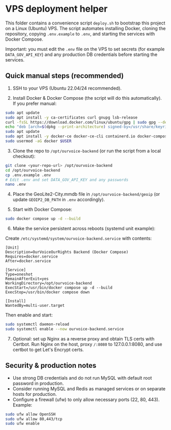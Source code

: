 VPS deployment helper
======================

This folder contains a convenience script `deploy.sh` to bootstrap this project on a Linux (Ubuntu) VPS. The script automates installing Docker, cloning the repository, copying `.env.example` to `.env`, and starting the services with Docker Compose.

Important: you must edit the `.env` file on the VPS to set secrets (for example `DATA_GOV_API_KEY`) and any production DB credentials before starting the services.

Quick manual steps (recommended)
-------------------------------

1. SSH to your VPS (Ubuntu 22.04/24 recommended).

2. Install Docker & Docker Compose (the script will do this automatically). If you prefer manual:

```bash
sudo apt update
sudo apt install -y ca-certificates curl gnupg lsb-release
curl -fsSL https://download.docker.com/linux/ubuntu/gpg | sudo gpg --dearmor -o /usr/share/keyrings/docker-archive-keyring.gpg
echo "deb [arch=$(dpkg --print-architecture) signed-by=/usr/share/keyrings/docker-archive-keyring.gpg] https://download.docker.com/linux/ubuntu $(lsb_release -cs) stable" | sudo tee /etc/apt/sources.list.d/docker.list
sudo apt update
sudo apt install -y docker-ce docker-ce-cli containerd.io docker-compose-plugin
sudo usermod -aG docker $USER
```

3. Clone the repo to `/opt/ourvoice-backend` (or run the script from a local checkout):

```bash
git clone <your-repo-url> /opt/ourvoice-backend
cd /opt/ourvoice-backend
cp .env.example .env
# Edit .env and set DATA_GOV_API_KEY and any passwords
nano .env
```

4. Place the GeoLite2-City.mmdb file in `/opt/ourvoice-backend/geoip` (or update `GEOIP2_DB_PATH` in `.env` accordingly).

5. Start with Docker Compose:

```bash
sudo docker compose up -d --build
```

6. Make the service persistent across reboots (systemd unit example):

Create `/etc/systemd/system/ourvoice-backend.service` with contents:

```
[Unit]
Description=OurVoiceOurRights Backend (Docker Compose)
Requires=docker.service
After=docker.service

[Service]
Type=oneshot
RemainAfterExit=yes
WorkingDirectory=/opt/ourvoice-backend
ExecStart=/usr/bin/docker compose up -d --build
ExecStop=/usr/bin/docker compose down

[Install]
WantedBy=multi-user.target
```

Then enable and start:

```bash
sudo systemctl daemon-reload
sudo systemctl enable --now ourvoice-backend.service
```

7. Optional: set up Nginx as a reverse proxy and obtain TLS certs with Certbot. Run Nginx on the host, proxy `/:8080` to 127.0.0.1:8080, and use certbot to get Let's Encrypt certs.

Security & production notes
---------------------------
- Use strong DB credentials and do not run MySQL with default root password in production.
- Consider running MySQL and Redis as managed services or on separate hosts for production.
- Configure a firewall (ufw) to only allow necessary ports (22, 80, 443). Example:

```bash
sudo ufw allow OpenSSH
sudo ufw allow 80,443/tcp
sudo ufw enable
```
